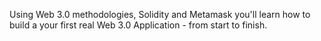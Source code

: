 Using Web 3.0 methodologies, Solidity and Metamask you'll learn how to build a your first real Web 3.0 Application - from start to finish.
